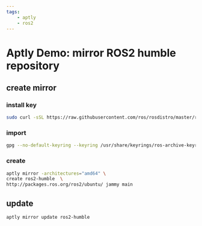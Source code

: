 ```yaml
---
tags:   
    - aptly
    - ros2
---
```


# Aptly Demo: mirror ROS2 humble repository

## create mirror
### install key
```bash
sudo curl -sSL https://raw.githubusercontent.com/ros/rosdistro/master/ros.key -o /usr/share/keyrings/ros-archive-keyring.gpg
```

### import 

```bash
gpg --no-default-keyring --keyring /usr/share/keyrings/ros-archive-keyring.gpg --export | gpg --no-default-keyring --keyring trustedkeys.gpg --import
```

### create 
```bash title="create mirror"
aptly mirror -architectures="amd64" \
create ros2-humble  \
http://packages.ros.org/ros2/ubuntu/ jammy main 
```

## update
```
aptly mirror update ros2-humble
```